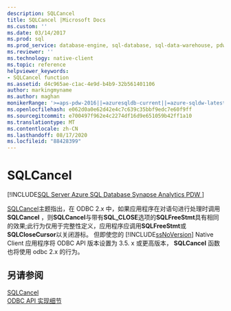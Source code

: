 ```yaml
---
description: SQLCancel
title: SQLCancel |Microsoft Docs
ms.custom: ''
ms.date: 03/14/2017
ms.prod: sql
ms.prod_service: database-engine, sql-database, sql-data-warehouse, pdw
ms.reviewer: ''
ms.technology: native-client
ms.topic: reference
helpviewer_keywords:
- SQLCancel function
ms.assetid: d4c965ae-c1ac-4e9d-b4b9-32b561401106
author: markingmyname
ms.author: maghan
monikerRange: '>=aps-pdw-2016||=azuresqldb-current||=azure-sqldw-latest||>=sql-server-2016||=sqlallproducts-allversions||>=sql-server-linux-2017||=azuresqldb-mi-current'
ms.openlocfilehash: e062d0a0e62d42e4c7c639c35bbf9edc7e60f9ff
ms.sourcegitcommit: e700497f962e4c2274df16d9e651059b42ff1a10
ms.translationtype: MT
ms.contentlocale: zh-CN
ms.lasthandoff: 08/17/2020
ms.locfileid: "88428399"
---
```

# <a name="sqlcancel"></a>SQLCancel
[!INCLUDE[SQL Server Azure SQL Database Synapse Analytics PDW ](../../includes/applies-to-version/sql-asdb-asdbmi-asa-pdw.md)]

  [SQLCancel](https://go.microsoft.com/fwlink/?LinkId=203516)主题指出，在 ODBC 2.x 中，如果应用程序在对语句进行处理时调用**SQLCancel** ，则**SQLCancel**与带有**SQL_CLOSE**选项的**SQLFreeStmt**具有相同的效果;此行为仅用于完整性定义，应用程序应调用**SQLFreeStmt**或**SQLCloseCursor**以关闭游标。 但即使您的 [!INCLUDE[ssNoVersion](../../includes/ssnoversion-md.md)] Native Client 应用程序将 ODBC API 版本设置为 3.5. x 或更高版本， **SQLCancel** 函数也将使用 odbc 2.x 的行为。  
  
## <a name="see-also"></a>另请参阅  
 [SQLCancel](https://go.microsoft.com/fwlink/?LinkId=203516)   
 [ODBC API 实现细节](../../relational-databases/native-client-odbc-api/odbc-api-implementation-details.md)  
  
  
